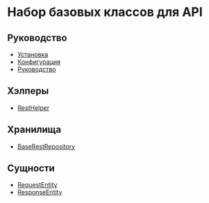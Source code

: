 Набор базовых классов для API
===

## Руководство

* [Установка](install.md)
* [Конфигурация](config.md)
* [Руководство](guide.md)

## Хэлперы

* [RestHelper](helper-rest.md)

## Хранилища

* [BaseRestRepository](repository-base-rest.md)

## Сущности

* [RequestEntity](entity-request.md)
* [ResponseEntity](entity-response.md)

